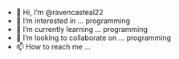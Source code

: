 - 👋 Hi, I’m @ravencasteal22
- 👀 I’m interested in ... programming
- 🌱 I’m currently learning ... programming
- 💞️ I’m looking to collaborate on ... programming
- 📫 How to reach me ...

<!---
ravencasteal22/ravencasteal22 is a ✨ special ✨ repository because its `README.md` (this file) appears on your GitHub profile.
You can click the Preview link to take a look at your changes.
--->
